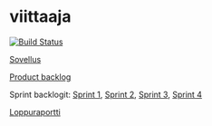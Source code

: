 # viittaaja
[![Build Status](https://travis-ci.org/karvonen/viittaaja.svg?branch=master)](https://travis-ci.org/karvonen/viittaaja)

[Sovellus](http://viittaaja.herokuapp.com/)

[Product backlog](https://docs.google.com/spreadsheets/d/1fJBSlfWdRLl5aGCkzILHG9PLcc7Lvrkxy7wzRbmoIUk/edit#gid=0)

Sprint backlogit: [Sprint 1](https://docs.google.com/spreadsheets/d/1fJBSlfWdRLl5aGCkzILHG9PLcc7Lvrkxy7wzRbmoIUk/edit#gid=1986010694), [Sprint 2](https://docs.google.com/spreadsheets/d/1fJBSlfWdRLl5aGCkzILHG9PLcc7Lvrkxy7wzRbmoIUk/edit#gid=1249676264), [Sprint 3](https://docs.google.com/spreadsheets/d/1fJBSlfWdRLl5aGCkzILHG9PLcc7Lvrkxy7wzRbmoIUk/edit#gid=349870703), [Sprint 4](https://docs.google.com/spreadsheets/d/1fJBSlfWdRLl5aGCkzILHG9PLcc7Lvrkxy7wzRbmoIUk/edit#gid=216033923)

[Loppuraportti](https://drive.google.com/open?id=1UpCPB6DSCwPyTrp8P9dus42NpqbFvDcOAjfxZNbgnIM)
